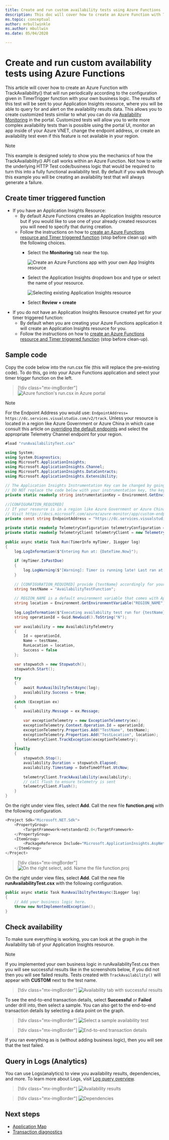 ```yaml
---
title: Create and run custom availability tests using Azure Functions
description: This doc will cover how to create an Azure Function with TrackAvailability() that will run periodically according to the configuration given in TimerTrigger function. The results of this test will be sent to your Application Insights resource, where you will be able to query for and alert on the availability results data. Customized tests will allow you to write more complex availability tests than is possible using the portal UI, monitor an app inside of your Azure VNET, change the endpoint address, or create an availability test if it's not available in your region.
ms.topic: conceptual
author: mrbullwinkle
ms.author: mbullwin
ms.date: 05/04/2020

---
```


# Create and run custom availability tests using Azure Functions

This article will cover how to create an Azure Function with TrackAvailability() that will run periodically according to the configuration given in TimerTrigger function with your own business logic. The results of this test will be sent to your Application Insights resource, where you will be able to query for and alert on the availability results data. This allows you to create customized tests similar to what you can do via [Availability Monitoring](../../azure-monitor/app/monitor-web-app-availability.md) in the portal. Customized tests will allow you to write more complex availability tests than is possible using the portal UI, monitor an app inside of your Azure VNET, change the endpoint address, or create an availability test even if this feature is not available in your region.

> [!NOTE]
> This example is designed solely to show you the mechanics of how the TrackAvailability() API call works within an Azure Function. Not how to write the underlying HTTP Test code/business logic that would be required to turn this into a fully functional availability test. By default if you walk through this example you will be creating an availability test that will always generate a failure.

## Create timer triggered function

- If you have an Application Insights Resource:
    - By default Azure Functions creates an Application Insights resource but if you would like to use one of your already created resources you will need to specify that during creation.
    - Follow the instructions on how to [create an Azure Functions resource and Timer triggered function](../../azure-functions/functions-create-scheduled-function.md) (stop before clean up) with the following choices.
        -  Select the **Monitoring** tab near the top.

            ![ Create an Azure Functions app with your own App Insights resource](media/availability-azure-functions/create-function-app.png)

        - Select the Application Insights dropdown box and type or select the name of your resource.

            ![Selecting existing Application Insights resource](media/availability-azure-functions/app-insights-resource.png)

        - Select **Review + create**
- If you do not have an Application Insights Resource created yet for your timer triggered function:
    - By default when you are creating your Azure Functions application it will create an Application Insights resource for you.
    - Follow the instructions on how to [create an Azure Functions resource and Timer triggered function](../../azure-functions/functions-create-scheduled-function.md) (stop before clean-up).

## Sample code

Copy the code below into the run.csx file (this will replace the pre-existing code). To do this, go into your Azure Functions application and select your timer trigger function on the left.

>[!div class="mx-imgBorder"]
>![Azure function's run.csx in Azure portal](media/availability-azure-functions/runcsx.png)

> [!NOTE]
> For the Endpoint Address you would use: `EndpointAddress= https://dc.services.visualstudio.com/v2/track`. Unless your resource is located in a region like Azure Government or Azure China in which case consult this article on [overriding the default endpoints](./custom-endpoints.md#regions-that-require-endpoint-modification) and select the appropriate Telemetry Channel endpoint for your region.

```C#
#load "runAvailabilityTest.csx"
 
using System;
using System.Diagnostics;
using Microsoft.ApplicationInsights;
using Microsoft.ApplicationInsights.Channel;
using Microsoft.ApplicationInsights.DataContracts;
using Microsoft.ApplicationInsights.Extensibility;
 
// The Application Insights Instrumentation Key can be changed by going to the overview page of your Function App, selecting configuration, and changing the value of the APPINSIGHTS_INSTRUMENTATIONKEY Application setting.
// DO NOT replace the code below with your instrumentation key, the key's value is pulled from the environment variable/application setting key/value pair.
private static readonly string instrumentationKey = Environment.GetEnvironmentVariable("APPINSIGHTS_INSTRUMENTATIONKEY");
 
//[CONFIGURATION_REQUIRED]
// If your resource is in a region like Azure Government or Azure China, change the endpoint address accordingly.
// Visit https://docs.microsoft.com/azure/azure-monitor/app/custom-endpoints#regions-that-require-endpoint-modification for more details.
private const string EndpointAddress = "https://dc.services.visualstudio.com/v2/track";
 
private static readonly TelemetryConfiguration telemetryConfiguration = new TelemetryConfiguration(instrumentationKey, new InMemoryChannel { EndpointAddress = EndpointAddress });
private static readonly TelemetryClient telemetryClient = new TelemetryClient(telemetryConfiguration);
 
public async static Task Run(TimerInfo myTimer, ILogger log)
{
    log.LogInformation($"Entering Run at: {DateTime.Now}");
 
    if (myTimer.IsPastDue)
    {
        log.LogWarning($"[Warning]: Timer is running late! Last ran at: {myTimer.ScheduleStatus.Last}");
    }
 
    // [CONFIGURATION_REQUIRED] provide {testName} accordingly for your test function
    string testName = "AvailabilityTestFunction";
 
    // REGION_NAME is a default environment variable that comes with App Service
    string location = Environment.GetEnvironmentVariable("REGION_NAME");
 
    log.LogInformation($"Executing availability test run for {testName} at: {DateTime.Now}");
    string operationId = Guid.NewGuid().ToString("N");
 
    var availability = new AvailabilityTelemetry
    {
        Id = operationId,
        Name = testName,
        RunLocation = location,
        Success = false
    };
 
    var stopwatch = new Stopwatch();
    stopwatch.Start();
 
    try
    {
        await RunAvailbiltyTestAsync(log);
        availability.Success = true;
    }
    catch (Exception ex)
    {
        availability.Message = ex.Message;
 
        var exceptionTelemetry = new ExceptionTelemetry(ex);
        exceptionTelemetry.Context.Operation.Id = operationId;
        exceptionTelemetry.Properties.Add("TestName", testName);
        exceptionTelemetry.Properties.Add("TestLocation", location);
        telemetryClient.TrackException(exceptionTelemetry);
    }
    finally
    {
        stopwatch.Stop();
        availability.Duration = stopwatch.Elapsed;
        availability.Timestamp = DateTimeOffset.UtcNow;
 
        telemetryClient.TrackAvailability(availability);
        // call flush to ensure telemetry is sent
        telemetryClient.Flush();
    }
}

```

On the right under view files, select **Add**. Call the new file **function.proj** with the following configuration.

```C#
<Project Sdk="Microsoft.NET.Sdk">
    <PropertyGroup>
        <TargetFramework>netstandard2.0</TargetFramework>
    </PropertyGroup>
    <ItemGroup>
        <PackageReference Include="Microsoft.ApplicationInsights.AspNetCore" Version="2.8.2" /> <!-- Ensure you’re using the latest version -->
    </ItemGroup>
</Project>

```

>[!div class="mx-imgBorder"]
>![On the right select, add. Name the file function.proj](media/availability-azure-functions/addfile.png)

On the right under view files, select **Add**. Call the new file **runAvailabilityTest.csx** with the following configuration.

```C#
public async static Task RunAvailbiltyTestAsync(ILogger log)
{
    // Add your business logic here.
    throw new NotImplementedException();
}

```

## Check availability

To make sure everything is working, you can look at the graph in the Availability tab of your Application Insights resource.

> [!NOTE]
> If you implemented your own business logic in runAvailabilityTest.csx then you will see successful results like in the screenshots below, if you did not then you will see failed results. Tests created with `TrackAvailability()` will appear with **CUSTOM** next to the test name.

>[!div class="mx-imgBorder"]
>![Availability tab with successful results](media/availability-azure-functions/availability-custom.png)

To see the end-to-end transaction details, select **Successful** or **Failed** under drill into, then select a sample. You can also get to the end-to-end transaction details by selecting a data point on the graph.

>[!div class="mx-imgBorder"]
>![Select a sample availability test](media/availability-azure-functions/sample.png)

>[!div class="mx-imgBorder"]
>![End-to-end transaction details](media/availability-azure-functions/end-to-end.png)

If you ran everything as is (without adding business logic), then you will see that the test failed.

## Query in Logs (Analytics)

You can use Logs(analytics) to view you availability results, dependencies, and more. To learn more about Logs, visit [Log query overview](../../azure-monitor/log-query/log-query-overview.md).

>[!div class="mx-imgBorder"]
>![Availability results](media/availability-azure-functions/availabilityresults.png)

>[!div class="mx-imgBorder"]
>![Dependencies](media/availability-azure-functions/dependencies.png)

## Next steps

- [Application Map](../../azure-monitor/app/app-map.md)
- [Transaction diagnostics](../../azure-monitor/app/transaction-diagnostics.md)
